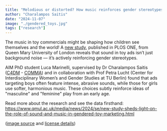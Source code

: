 ```yaml
---
title: "Melodious or distorted? How music reinforces gender stereotypes in kids' toys commercials"
author: "Charalampos Saitis"
date: "2024-11-07"
image: "./gendered_toys.jpg"
tags: ["research"]
---
```


The music in toy commercials might be shaping how children see themselves and the world! A [new study](https://journals.plos.org/plosone/article?id=10.1371/journal.pone.0311876), published in PLOS ONE, from Queen Mary University of London reveals that sound in toy ads isn’t just background noise — it’s actively reinforcing gender stereotypes.

AIM PhD student Luca Marinelli, supervised by Dr Charalampos Saitis ([C4DM](https://www.c4dm.eecs.qmul.ac.uk/) - [COMMA](https://comma.eecs.qmul.ac.uk/)) and in collaboration with Prof Petra Lucht (Center for Interdisciplinary Women’s and Gender Studies at TU Berlin) found that ads targeting boys often feature intense, abrasive sounds, while those for girls use softer, harmonious music. These choices subtly reinforce ideas of "masculine" and "feminine" play from an early age.

Read more about the research and see the data firsthand: 
https://www.qmul.ac.uk/media/news/2024/se/new-study-sheds-light-on-the-role-of-sound-and-music-in-gendered-toy-marketing.html 

([image source](https://www.flickr.com/photos/49399132@N00/8297358676) and [license details](https://creativecommons.org/licenses/by-nc-nd/2.0/))
